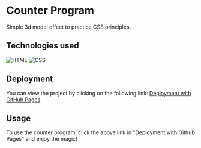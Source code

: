 # Counter Program

Simple 3d model effect to practice CSS principles.

## Technologies used

![HTML](https://img.shields.io/badge/HTML5-E34F26?style=for-the-badge&logo=html5&logoColor=white)
![CSS](https://img.shields.io/badge/CSS-239120?&style=for-the-badge&logo=css3&logoColor=white)

## Deployment

You can view the project by clicking on the following link: [Deployment with GitHub Pages](https://pharpala.github.io/3D-Model)

## Usage

To use the counter program, click the above link in "Deployment with Github Pages" and enjoy the magic!
